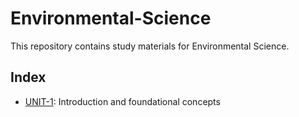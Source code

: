 # Environmental-Science

This repository contains study materials for Environmental Science.

## Index

- [UNIT-1](UNIT-1/): Introduction and foundational concepts
